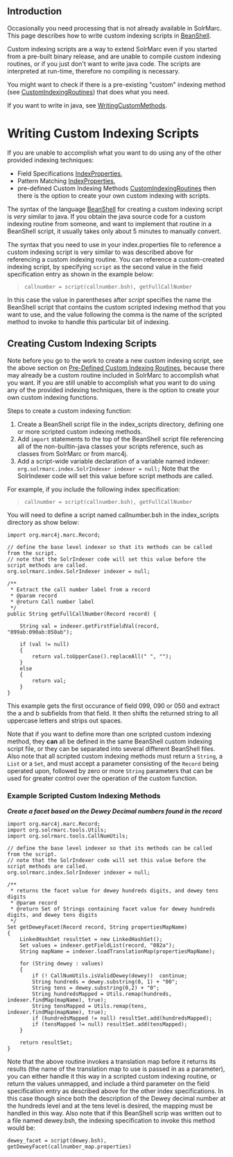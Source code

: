 ## Introduction ##

Occasionally you need processing that is not already available in SolrMarc.  This page describes how to write custom indexing scripts in [BeanShell](http://www.beanshell.org).

Custom indexing scripts are a way to extend SolrMarc even if you started from a pre-built binary release, and are unable to compile custom indexing routines, or if you just don't want to write java code.  The scripts are interpreted at run-time, therefore no compiling is necessary.

You might want to check if there is a pre-existing "custom" indexing method (see [CustomIndexingRoutines](CustomIndexingRoutines.md)) that does what you need.

If you want to write in java, see [WritingCustomMethods](WritingCustomMethods.md).

# Writing Custom Indexing Scripts #

If you are unable to accomplish what you want to do using any of the other provided indexing techniques:
  * Field Specifications [IndexProperties](IndexProperties.md),
  * Pattern Matching [IndexProperties](IndexProperties.md),
  * pre-defined Custom Indexing Methods [CustomIndexingRoutines](CustomIndexingRoutines.md)
then there is the option to create your own custom indexing with scripts.

The syntax of the language [BeanShell](http://www.beanshell.org) for creating a custom indexing script is _very_ similar to java.  If you obtain the java source code for a custom indexing routine from someone, and want to implement that routine in a BeanShell script, it usually takes only about 5 minutes to manually convert.

The syntax that you need to use in your index.properties file to reference a custom indexing script is very similar to was described above for referencing a custom indexing routine.  You can reference a custom-created indexing script, by specifying `script` as the second value in the field specification entry as shown in the example below:

> `callnumber = script(callnumber.bsh), getFullCallNumber`

In this case the value in parentheses after _script_ specifies the name the BeanShell script that contains the custom scripted indexing method that you want to use, and the value following the comma is the name of the scripted method to invoke to handle this particular bit of indexing.

## Creating Custom Indexing Scripts ##

Note before you go to the work to create a new custom indexing script, see the above section on [Pre-Defined Custom Indexing Routines](#Pre-Defined_Custom_Indexing_Routines.md), because there may already be a custom routine included in SolrMarc to accomplish what you want.  If you are still unable to accomplish what you want to do using any of the provided indexing techniques, there is the option to create your own custom indexing functions.

Steps to create a custom indexing function:

  1. Create a BeanShell script file in the index\_scripts directory, defining one or more scripted custom indexing methods.
  1. Add `import` statements to the top of the BeanShell script file referencing all of the non-builtin-java classes your scripts reference, such as classes from SolrMarc or from marc4j.
  1. Add a script-wide variable declaration of a variable named indexer: `org.solrmarc.index.SolrIndexer indexer = null;`  Note that the SolrIndexer code will set this value before script methods are called.

For example, if you include the following index specification:

> `callnumber = script(callnumber.bsh), getFullCallNumber`

You will need to define a script named callnumber.bsh in the index\_scripts directory as show below:

```
import org.marc4j.marc.Record;

// define the base level indexer so that its methods can be called from the script.
// note that the SolrIndexer code will set this value before the script methods are called.
org.solrmarc.index.SolrIndexer indexer = null;

/**
 * Extract the call number label from a record
 * @param record
 * @return Call number label
 */
public String getFullCallNumber(Record record) {

    String val = indexer.getFirstFieldVal(record, "099ab:090ab:050ab");

    if (val != null) 
    {
        return val.toUpperCase().replaceAll(" ", "");
    } 
    else 
    {
        return val;
    }
}

```

This example gets the first occurance of field 099, 090 or 050 and extract the a and b subfields from that field.  It then shifts the returned string to all uppercase letters and strips out spaces.

Note that if you want to define more than one scripted custom indexing method, they **can** all be defined in the same BeanShell custom indexing script file, or they can be separated into several different BeanShell files.  Also note that all scripted custom indexing methods must return a `String`, a `List` or a `Set`, and must accept a parameter consisting of the `Record` being operated upon, followed by zero or more `String` parameters that can be used for greater control over the operation of the custom function.

### Example Scripted Custom Indexing Methods ###

**_Create a facet based on the Dewey Decimal numbers found in the record_**

```
import org.marc4j.marc.Record;
import org.solrmarc.tools.Utils;
import org.solrmarc.tools.CallNumUtils;

// define the base level indexer so that its methods can be called from the script.
// note that the SolrIndexer code will set this value before the script methods are called.
org.solrmarc.index.SolrIndexer indexer = null;

/**
 * returns the facet value for dewey hundreds digits, and dewey tens digits
 * @param record
 * @return Set of Strings containing facet value for dewey hundreds digits, and dewey tens digits
 */
Set getDeweyFacet(Record record, String propertiesMapName)
{
    LinkedHashSet resultSet = new LinkedHashSet();
    Set values = indexer.getFieldList(record, "082a");
    String mapName = indexer.loadTranslationMap(propertiesMapName);

    for (String dewey : values)
    {
        if (! CallNumUtils.isValidDewey(dewey))  continue;
        String hundreds = dewey.substring(0, 1) + "00";
        String tens = dewey.substring(0,2) + "0";
        String hundredsMapped = Utils.remap(hundreds, indexer.findMap(mapName), true);
        String tensMapped = Utils.remap(tens, indexer.findMap(mapName), true);
        if (hundredsMapped != null) resultSet.add(hundredsMapped);
        if (tensMapped != null) resultSet.add(tensMapped);
    }

    return resultSet;
}

```

Note that the above routine invokes a translation map before it returns its results (the name of the translation map to use is passed in as a parameter), you can either handle it this way in a scripted custom indexing routine, or return the values unmapped, and include a third parameter on the field specification entry as described above for the other index specifications.  In this case though since both the description of the Dewey decimal number at the hundreds level and at the tens level is desired, the mapping must be handled in this way.   Also note that if this BeanShell scrip was written out to a file named dewey.bsh, the indexing specification to invoke this method would be:

` dewey_facet = script(dewey.bsh), getDeweyFacet(callnumber_map.properties) `